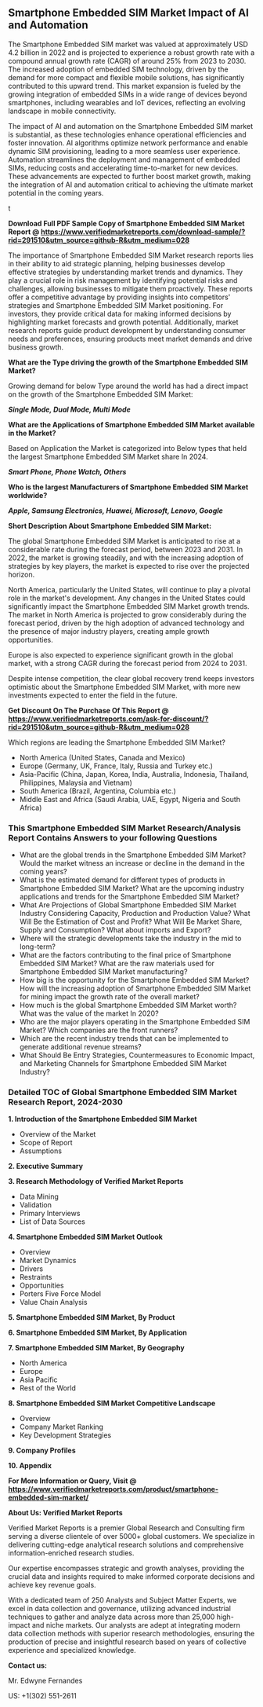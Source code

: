 <h2>Smartphone Embedded SIM Market Impact of AI and Automation</h2><p>The Smartphone Embedded SIM market was valued at approximately USD 4.2 billion in 2022 and is projected to experience a robust growth rate with a compound annual growth rate (CAGR) of around 25% from 2023 to 2030. The increased adoption of embedded SIM technology, driven by the demand for more compact and flexible mobile solutions, has significantly contributed to this upward trend. This market expansion is fueled by the growing integration of embedded SIMs in a wide range of devices beyond smartphones, including wearables and IoT devices, reflecting an evolving landscape in mobile connectivity.</p><p>The impact of AI and automation on the Smartphone Embedded SIM market is substantial, as these technologies enhance operational efficiencies and foster innovation. AI algorithms optimize network performance and enable dynamic SIM provisioning, leading to a more seamless user experience. Automation streamlines the deployment and management of embedded SIMs, reducing costs and accelerating time-to-market for new devices. These advancements are expected to further boost market growth, making the integration of AI and automation critical to achieving the ultimate market potential in the coming years.</p>t</p><p id="" class=""><strong>Download Full PDF Sample Copy of Smartphone Embedded SIM Market Report @ <a href="https://www.verifiedmarketreports.com/download-sample/?rid=291510&utm_source=github-R&utm_medium=028" target="_blank">https://www.verifiedmarketreports.com/download-sample/?rid=291510&utm_source=github-R&utm_medium=028</a></strong></p><p>The importance of&nbsp;Smartphone Embedded SIM Market research reports lies in their ability to aid strategic planning, helping businesses develop effective strategies by understanding market trends and dynamics. They play a crucial role in risk management by identifying potential risks and challenges, allowing businesses to mitigate them proactively. These reports offer a competitive advantage by providing insights into competitors' strategies and Smartphone Embedded SIM Market positioning. For investors, they provide critical data for making informed decisions by highlighting market forecasts and growth potential. Additionally, market research reports guide product development by understanding consumer needs and preferences, ensuring products meet market demands and drive business growth.</p><p><strong>What are the&nbsp;Type driving the growth of the Smartphone Embedded SIM Market?</strong></p><p id="" class="">Growing demand for below Type around the world has had a direct impact on the growth of the Smartphone Embedded SIM Market:</p><em><strong>Single Mode, Dual Mode, Multi Mode</strong></em></p><strong>What are the&nbsp;Applications&nbsp;of Smartphone Embedded SIM Market available in the Market?</strong></p><p id="" class="">Based on Application the Market is categorized into Below types that held the largest Smartphone Embedded SIM Market share In 2024.</p><em><strong>Smart Phone, Phone Watch, Others</strong></em></p><strong>Who is the largest Manufacturers of Smartphone Embedded SIM Market worldwide?</strong></p><p><em><strong>Apple, Samsung Electronics, Huawei, Microsoft, Lenovo, Google</strong></em></p><p id="" class=""><strong>Short Description About Smartphone Embedded SIM Market:</strong></p><p>The global Smartphone Embedded SIM Market is anticipated to rise at a considerable rate during the forecast period, between 2023 and 2031. In 2022, the market is growing steadily, and with the increasing adoption of strategies by key players, the market is expected to rise over the projected horizon.</p><p>North America, particularly the United States, will continue to play a pivotal role in the market's development. Any changes in the United States could significantly impact the Smartphone Embedded SIM Market growth trends. The market in North America is projected to grow considerably during the forecast period, driven by the high adoption of advanced technology and the presence of major industry players, creating ample growth opportunities.</p><p>Europe is also expected to experience significant growth in the global market, with a strong CAGR during the forecast period from 2024 to 2031.</p><p>Despite intense competition, the clear global recovery trend keeps investors optimistic about the Smartphone Embedded SIM Market, with more new investments expected to enter the field in the future.</p><p id="" class=""><strong>Get Discount On The Purchase Of This Report @ <a href="https://www.verifiedmarketreports.com/ask-for-discount/?rid=291510&utm_source=github-R&utm_medium=028" target="_blank">https://www.verifiedmarketreports.com/ask-for-discount/?rid=291510&utm_source=github-R&utm_medium=028</a></strong></p>Which regions are leading the Smartphone Embedded SIM Market?</p><ul><li>North America (United States, Canada and Mexico)</li><li>Europe (Germany, UK, France, Italy, Russia and Turkey etc.)</li><li>Asia-Pacific (China, Japan, Korea, India, Australia, Indonesia, Thailand, Philippines, Malaysia and Vietnam)</li><li>South America (Brazil, Argentina, Columbia etc.)</li><li>Middle East and Africa (Saudi Arabia, UAE, Egypt, Nigeria and South Africa)</li></ul><h3 id="" class="">This Smartphone Embedded SIM Market Research/Analysis Report Contains Answers to your following Questions</h3><ul><li>What are the global trends in the Smartphone Embedded SIM Market? Would the market witness an increase or decline in the demand in the coming years?</li><li>What is the estimated demand for different types of products in Smartphone Embedded SIM Market? What are the upcoming industry applications and trends for the Smartphone Embedded SIM Market?</li><li>What Are Projections of Global Smartphone Embedded SIM Market Industry Considering Capacity, Production and Production Value? What Will Be the Estimation of Cost and Profit? What Will Be Market Share, Supply and Consumption? What about imports and Export?</li><li>Where will the strategic developments take the industry in the mid to long-term?</li><li>What are the factors contributing to the final price of Smartphone Embedded SIM Market? What are the raw materials used for Smartphone Embedded SIM Market manufacturing?</li><li>How big is the opportunity for the Smartphone Embedded SIM Market? How will the increasing adoption of Smartphone Embedded SIM Market for mining impact the growth rate of the overall market?</li><li>How much is the global Smartphone Embedded SIM Market worth? What was the value of the market In 2020?</li><li>Who are the major players operating in the Smartphone Embedded SIM Market? Which companies are the front runners?</li><li>Which are the recent industry trends that can be implemented to generate additional revenue streams?</li><li>What Should Be Entry Strategies, Countermeasures to Economic Impact, and Marketing Channels for Smartphone Embedded SIM Market Industry?</li></ul><h3 id="" class="">Detailed TOC of Global Smartphone Embedded SIM Market Research Report, 2024-2030</h3><p id="" class=""><strong>1. Introduction of the Smartphone Embedded SIM Market</strong></p><ul><li>Overview of the Market</li><li>Scope of Report</li><li>Assumptions</li></ul><p id="" class=""><strong>2. Executive Summary</strong></p><p id="" class=""><strong>3. Research Methodology of Verified Market Reports</strong></p><ul><li>Data Mining</li><li>Validation</li><li>Primary Interviews</li><li>List of Data Sources</li></ul><p id="" class=""><strong>4. Smartphone Embedded SIM Market Outlook</strong></p><ul><li>Overview</li><li>Market Dynamics</li><li>Drivers</li><li>Restraints</li><li>Opportunities</li><li>Porters Five Force Model</li><li>Value Chain Analysis</li></ul><p id="" class=""><strong>5. Smartphone Embedded SIM Market, By Product</strong></p><p id="" class=""><strong>6. Smartphone Embedded SIM Market, By Application</strong></p><p id="" class=""><strong>7. Smartphone Embedded SIM Market, By Geography</strong></p><ul><li>North America</li><li>Europe</li><li>Asia Pacific</li><li>Rest of the World</li></ul><p id="" class=""><strong>8. Smartphone Embedded SIM Market Competitive Landscape</strong></p><ul><li>Overview</li><li>Company Market Ranking</li><li>Key Development Strategies</li></ul><p id="" class=""><strong>9. Company Profiles</strong></p><p id="" class=""><strong>10. Appendix</strong></p><p id="" class=""><strong>For More Information or Query, Visit @ <a href="https://www.verifiedmarketreports.com/product/smartphone-embedded-sim-market/" target="_blank">https://www.verifiedmarketreports.com/product/smartphone-embedded-sim-market/</a></strong></p><p id="" class=""><strong>About Us: Verified Market Reports</strong></p><p id="" class="">Verified Market Reports is a premier Global Research and Consulting firm serving a diverse clientele of over 5000+ global customers. We specialize in delivering cutting-edge analytical research solutions and comprehensive information-enriched research studies.</p><p id="" class="">Our expertise encompasses strategic and growth analyses, providing the crucial data and insights required to make informed corporate decisions and achieve key revenue goals.</p><p id="" class="">With a dedicated team of 250 Analysts and Subject Matter Experts, we excel in data collection and governance, utilizing advanced industrial techniques to gather and analyze data across more than 25,000 high-impact and niche markets. Our analysts are adept at integrating modern data collection methods with superior research methodologies, ensuring the production of precise and insightful research based on years of collective experience and specialized knowledge.</p><p id="" class=""><strong>Contact us:</strong></p><p id="" class="">Mr. Edwyne Fernandes</p><p id="" class="">US: +1(302) 551-2611</p>